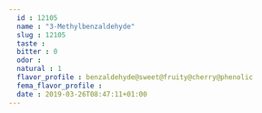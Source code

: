 ```yaml
---
  id : 12105
  name : "3-Methylbenzaldehyde"
  slug : 12105
  taste : 
  bitter : 0
  odor : 
  natural : 1
  flavor_profile : benzaldehyde@sweet@fruity@cherry@phenolic
  fema_flavor_profile : 
  date : 2019-03-26T08:47:11+01:00
---
```



